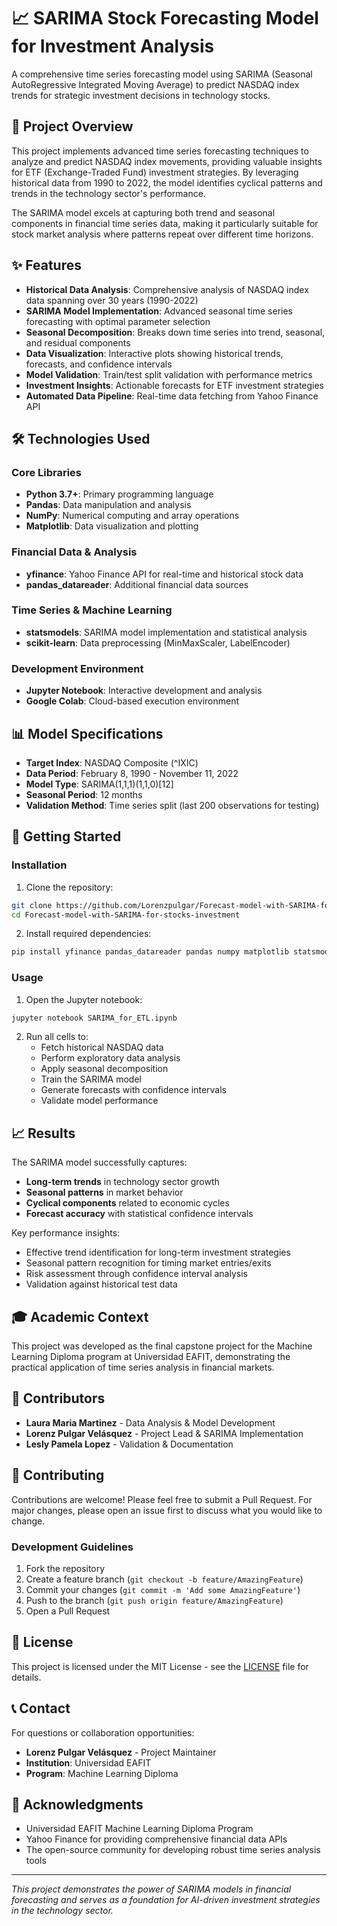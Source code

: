# 📈 SARIMA Stock Forecasting Model for Investment Analysis

A comprehensive time series forecasting model using SARIMA (Seasonal AutoRegressive Integrated Moving Average) to predict NASDAQ index trends for strategic investment decisions in technology stocks.

## 🎯 Project Overview

This project implements advanced time series forecasting techniques to analyze and predict NASDAQ index movements, providing valuable insights for ETF (Exchange-Traded Fund) investment strategies. By leveraging historical data from 1990 to 2022, the model identifies cyclical patterns and trends in the technology sector's performance.

The SARIMA model excels at capturing both trend and seasonal components in financial time series data, making it particularly suitable for stock market analysis where patterns repeat over different time horizons.

## ✨ Features

- **Historical Data Analysis**: Comprehensive analysis of NASDAQ index data spanning over 30 years (1990-2022)
- **SARIMA Model Implementation**: Advanced seasonal time series forecasting with optimal parameter selection
- **Seasonal Decomposition**: Breaks down time series into trend, seasonal, and residual components
- **Data Visualization**: Interactive plots showing historical trends, forecasts, and confidence intervals
- **Model Validation**: Train/test split validation with performance metrics
- **Investment Insights**: Actionable forecasts for ETF investment strategies
- **Automated Data Pipeline**: Real-time data fetching from Yahoo Finance API

## 🛠️ Technologies Used

### Core Libraries
- **Python 3.7+**: Primary programming language
- **Pandas**: Data manipulation and analysis
- **NumPy**: Numerical computing and array operations
- **Matplotlib**: Data visualization and plotting

### Financial Data & Analysis
- **yfinance**: Yahoo Finance API for real-time and historical stock data
- **pandas_datareader**: Additional financial data sources

### Time Series & Machine Learning
- **statsmodels**: SARIMA model implementation and statistical analysis
- **scikit-learn**: Data preprocessing (MinMaxScaler, LabelEncoder)

### Development Environment
- **Jupyter Notebook**: Interactive development and analysis
- **Google Colab**: Cloud-based execution environment

## 📊 Model Specifications

- **Target Index**: NASDAQ Composite (^IXIC)
- **Data Period**: February 8, 1990 - November 11, 2022
- **Model Type**: SARIMA(1,1,1)(1,1,0)[12]
- **Seasonal Period**: 12 months
- **Validation Method**: Time series split (last 200 observations for testing)

## 🚀 Getting Started

### Installation

1. Clone the repository:
```bash
git clone https://github.com/Lorenzpulgar/Forecast-model-with-SARIMA-for-stocks-investment.git
cd Forecast-model-with-SARIMA-for-stocks-investment
```

2. Install required dependencies:
```bash
pip install yfinance pandas_datareader pandas numpy matplotlib statsmodels scikit-learn
```

### Usage

1. Open the Jupyter notebook:
```bash
jupyter notebook SARIMA_for_ETL.ipynb
```

2. Run all cells to:
   - Fetch historical NASDAQ data
   - Perform exploratory data analysis
   - Apply seasonal decomposition
   - Train the SARIMA model
   - Generate forecasts with confidence intervals
   - Validate model performance

## 📈 Results

The SARIMA model successfully captures:
- **Long-term trends** in technology sector growth
- **Seasonal patterns** in market behavior
- **Cyclical components** related to economic cycles
- **Forecast accuracy** with statistical confidence intervals

Key performance insights:
- Effective trend identification for long-term investment strategies
- Seasonal pattern recognition for timing market entries/exits
- Risk assessment through confidence interval analysis
- Validation against historical test data

## 🎓 Academic Context

This project was developed as the final capstone project for the Machine Learning Diploma program at Universidad EAFIT, demonstrating the practical application of time series analysis in financial markets.

## 👥 Contributors

- **Laura Maria Martinez** - Data Analysis & Model Development
- **Lorenz Pulgar Velásquez** - Project Lead & SARIMA Implementation
- **Lesly Pamela Lopez** - Validation & Documentation

## 🤝 Contributing

Contributions are welcome! Please feel free to submit a Pull Request. For major changes, please open an issue first to discuss what you would like to change.

### Development Guidelines
1. Fork the repository
2. Create a feature branch (`git checkout -b feature/AmazingFeature`)
3. Commit your changes (`git commit -m 'Add some AmazingFeature'`)
4. Push to the branch (`git push origin feature/AmazingFeature`)
5. Open a Pull Request

## 📄 License

This project is licensed under the MIT License - see the [LICENSE](LICENSE) file for details.

## 📞 Contact

For questions or collaboration opportunities:
- **Lorenz Pulgar Velásquez** - Project Maintainer
- **Institution**: Universidad EAFIT
- **Program**: Machine Learning Diploma

## 🙏 Acknowledgments

- Universidad EAFIT Machine Learning Diploma Program
- Yahoo Finance for providing comprehensive financial data APIs
- The open-source community for developing robust time series analysis tools

---

*This project demonstrates the power of SARIMA models in financial forecasting and serves as a foundation for AI-driven investment strategies in the technology sector.*
